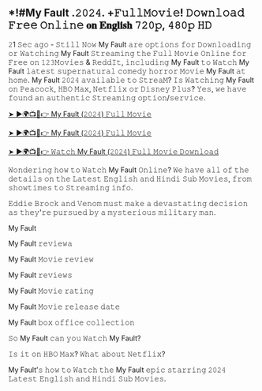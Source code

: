 ## *!#My Fault .𝟸𝟶𝟸𝟺. +𝙵𝚞𝚕𝚕𝙼𝚘𝚟𝚒𝚎! 𝙳𝚘𝚠𝚗𝚕𝚘𝚊𝚍 𝙵𝚛𝚎𝚎 𝙾𝚗𝚕𝚒𝚗𝚎 𝐨𝐧 𝐄𝐧𝐠𝐥𝐢𝐬𝐡 𝟽𝟸𝟶𝚙, 𝟺𝟾𝟶𝚙 𝙷𝙳

𝟸1 𝚂𝚎𝚌 𝚊𝚐𝚘 - 𝚂𝚝𝚒𝚕𝚕 𝙽𝚘𝚠 My Fault 𝚊𝚛𝚎 𝚘𝚙𝚝𝚒𝚘𝚗𝚜 𝚏𝚘𝚛 𝙳𝚘𝚠𝚗𝚕𝚘𝚊𝚍𝚒𝚗𝚐 𝚘𝚛 𝚆𝚊𝚝𝚌𝚑𝚒𝚗𝚐 My Fault 𝚂𝚝𝚛𝚎𝚊𝚖𝚒𝚗𝚐 𝚝𝚑𝚎 𝙵𝚞𝚕𝚕 𝙼𝚘𝚟𝚒𝚎 𝙾𝚗𝚕𝚒𝚗𝚎 𝚏𝚘𝚛 𝙵𝚛𝚎𝚎 𝚘𝚗 𝟷𝟸𝟹𝙼𝚘𝚟𝚒𝚎𝚜 & 𝚁𝚎𝚍𝚍𝙸𝚝, 𝚒𝚗𝚌𝚕𝚞𝚍𝚒𝚗𝚐 My Fault 𝚝𝚘 𝚆𝚊𝚝𝚌𝚑 My Fault 𝚕𝚊𝚝𝚎𝚜𝚝 𝚜𝚞𝚙𝚎𝚛𝚗𝚊𝚝𝚞𝚛𝚊𝚕 𝚌𝚘𝚖𝚎𝚍𝚢 𝚑𝚘𝚛𝚛𝚘𝚛 𝙼𝚘𝚟𝚒𝚎 My Fault 𝚊𝚝 𝚑𝚘𝚖𝚎. My Fault 𝟸𝟶𝟸𝟺 𝚊𝚟𝚊𝚒𝚕𝚊𝚋𝚕𝚎 𝚝𝚘 𝚂𝚝𝚛𝚎𝚊𝙼? 𝙸𝚜 𝚆𝚊𝚝𝚌𝚑𝚒𝚗𝚐 My Fault 𝚘𝚗 𝙿𝚎𝚊𝚌𝚘𝚌𝚔, 𝙷𝙱𝙾 𝙼𝚊𝚡, 𝙽𝚎𝚝𝚏𝚕𝚒𝚡 𝚘𝚛 𝙳𝚒𝚜𝚗𝚎𝚢 𝙿𝚕𝚞𝚜? 𝚈𝚎𝚜, 𝚠𝚎 𝚑𝚊𝚟𝚎 𝚏𝚘𝚞𝚗𝚍 𝚊𝚗 𝚊𝚞𝚝𝚑𝚎𝚗𝚝𝚒𝚌 𝚂𝚝𝚛𝚎𝚊𝚖𝚒𝚗𝚐 𝚘𝚙𝚝𝚒𝚘𝚗/𝚜𝚎𝚛𝚟𝚒𝚌𝚎.

[➤ ►🌍📺📱👉 My Fault (𝟸𝟶𝟸𝟺) 𝙵𝚞𝚕𝚕 𝙼𝚘𝚟𝚒𝚎](https://downx.today/My-Fault)

[➤ ►🌍📺📱👉 My Fault (𝟸𝟶𝟸𝟺) 𝙵𝚞𝚕𝚕 𝙼𝚘𝚟𝚒𝚎](https://downx.today/My-Fault)

[➤ ►🌍📺📱👉 𝚆𝚊𝚝𝚌𝚑 My Fault (𝟸𝟶𝟸𝟺) 𝙵𝚞𝚕𝚕 𝙼𝚘𝚟𝚒𝚎 𝙳𝚘𝚠𝚗𝚕𝚘𝚊𝚍](https://downx.today/My-Fault)

𝚆𝚘𝚗𝚍𝚎𝚛𝚒𝚗𝚐 𝚑𝚘𝚠 𝚝𝚘 𝚆𝚊𝚝𝚌𝚑 My Fault 𝙾𝚗𝚕𝚒𝚗𝚎? 𝚆𝚎 𝚑𝚊𝚟𝚎 𝚊𝚕𝚕 𝚘𝚏 𝚝𝚑𝚎 𝚍𝚎𝚝𝚊𝚒𝚕𝚜 𝚘𝚗 𝚝𝚑𝚎 𝙻𝚊𝚝𝚎𝚜𝚝 𝙴𝚗𝚐𝚕𝚒𝚜𝚑 𝚊𝚗𝚍 𝙷𝚒𝚗𝚍𝚒 𝚂𝚞𝚋 𝙼𝚘𝚟𝚒𝚎𝚜, 𝚏𝚛𝚘𝚖 𝚜𝚑𝚘𝚠𝚝𝚒𝚖𝚎𝚜 𝚝𝚘 𝚂𝚝𝚛𝚎𝚊𝚖𝚒𝚗𝚐 𝚒𝚗𝚏𝚘.

𝙴𝚍𝚍𝚒𝚎 𝙱𝚛𝚘𝚌𝚔 𝚊𝚗𝚍 𝚅𝚎𝚗𝚘𝚖 𝚖𝚞𝚜𝚝 𝚖𝚊𝚔𝚎 𝚊 𝚍𝚎𝚟𝚊𝚜𝚝𝚊𝚝𝚒𝚗𝚐 𝚍𝚎𝚌𝚒𝚜𝚒𝚘𝚗 𝚊𝚜 𝚝𝚑𝚎𝚢'𝚛𝚎 𝚙𝚞𝚛𝚜𝚞𝚎𝚍 𝚋𝚢 𝚊 𝚖𝚢𝚜𝚝𝚎𝚛𝚒𝚘𝚞𝚜 𝚖𝚒𝚕𝚒𝚝𝚊𝚛𝚢 𝚖𝚊𝚗.

My Fault

My Fault 𝚛𝚎𝚟𝚒𝚎𝚠𝚊

My Fault 𝙼𝚘𝚟𝚒𝚎 𝚛𝚎𝚟𝚒𝚎𝚠

My Fault 𝚛𝚎𝚟𝚒𝚎𝚠𝚜

My Fault 𝙼𝚘𝚟𝚒𝚎 𝚛𝚊𝚝𝚒𝚗𝚐

My Fault 𝙼𝚘𝚟𝚒𝚎 𝚛𝚎𝚕𝚎𝚊𝚜𝚎 𝚍𝚊𝚝𝚎

My Fault 𝚋𝚘𝚡 𝚘𝚏𝚏𝚒𝚌𝚎 𝚌𝚘𝚕𝚕𝚎𝚌𝚝𝚒𝚘𝚗

𝚂𝚘 My Fault 𝚌𝚊𝚗 𝚢𝚘𝚞 𝚆𝚊𝚝𝚌𝚑 My Fault?

𝙸𝚜 𝚒𝚝 𝚘𝚗 𝙷𝙱𝙾 𝙼𝚊𝚡? 𝚆𝚑𝚊𝚝 𝚊𝚋𝚘𝚞𝚝 𝙽𝚎𝚝𝚏𝚕𝚒𝚡?

My Fault’𝚜 𝚑𝚘𝚠 𝚝𝚘 𝚆𝚊𝚝𝚌𝚑 𝚝𝚑𝚎 My Fault 𝚎𝚙𝚒𝚌 𝚜𝚝𝚊𝚛𝚛𝚒𝚗𝚐 𝟸𝟶𝟸𝟺 𝙻𝚊𝚝𝚎𝚜𝚝 𝙴𝚗𝚐𝚕𝚒𝚜𝚑 𝚊𝚗𝚍 𝙷𝚒𝚗𝚍𝚒 𝚂𝚞𝚋 𝙼𝚘𝚟𝚒𝚎𝚜.
